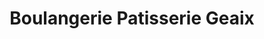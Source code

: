 ---
title: "Boulangerie Patisserie Geaix"
url: /les-mars/boulangerie-patisserie-geaix/
shop: boulangerie
---